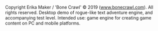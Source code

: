  Copyright Erika Maker  / 'Bone Crawl' © 2019 (www.bonecrawl.com). All rights reserved.
 Desktop demo of rogue-like text adventure engine, and accompanying test level.
 Intended use: game engine for creating game content on PC and mobile platforms. 
